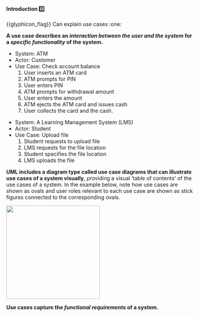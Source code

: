 <div id="title">

#### Introduction :one:

</div>
<span id="outcomes">{{glyphicon_flag}} Can explain use cases :one:</span>

<div id="body">

<tip-box type="definition">
<include src="../../../common/definitions.md#def-use-case" />
</tip-box>

**A use case describes an _interaction between the user and the system_ for a _specific functionality_ of the system.**

<tip-box> 

<panel header=":package: Example 1: ‘check account balance’ use case for an ATM" type="seamless" expanded>

* System: <popover effect="fade" placement="right" content="Automated Teller Machine">
ATM </popover>
* Actor: Customer
* Use Case: Check account balance
  1. User inserts an ATM card
  2. ATM prompts for PIN
  3. User enters PIN
  4. ATM prompts for withdrawal amount
  5. User enters the amount
  6. ATM ejects the ATM card and issues cash
  7. User collects the card and the cash.

</panel>

<panel header="%%:package: Example 2: 'upload file' use case of an LMS%%" type="seamless">

* System: A Learning Management System (LMS)
* Actor: Student
* Use Case: Upload file
  1. Student requests to upload file
  2. LMS requests for the file location
  3. Student specifies the file location
  4. LMS uploads the file
  
</panel>

</tip-box>


<p/>

**<trigger for="modal:uml" trigger="click">UML</trigger> includes a diagram type called use case diagrams that can illustrate use cases of a system visually**, providing a visual ‘table of contents’ of the use cases of a system. In the example below, note how use cases are shown as ovals and user roles relevant to each use case are shown as stick figures connected to the corresponding ovals.

<modal title="**Unified Modeling Language (UML)**" id="modal:uml">
  <include src="../../../common/definitions.md#def-uml" />
</modal>

<p/>

<img src="{{baseUrl}}/specifyingRequirements/useCases/introduction/images/ticketMachine.png" height="250" />

<p/>

**Use cases capture the _functional requirements_ of a system.**

</div>

<div id="extras">
</div>